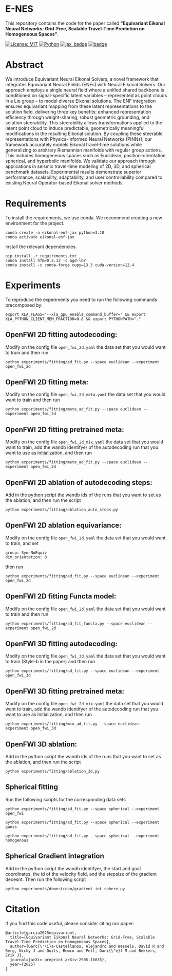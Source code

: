 # E-NES
This repository contains the code for the paper called **"Equivariant Eikonal Neural Networks: Grid-Free, Scalable Travel-Time Prediction on Homogeneous Spaces"**.

[![License: MIT](https://img.shields.io/badge/License-MIT-purple)](https://opensource.org/licenses/MIT)
[![Python](https://img.shields.io/badge/python-3.10+-blue.svg)](https://www.python.org/downloads/release/python-3100/)
[![jax_badge][jax_badge_link]](https://github.com/google/jax)
[![badge](https://img.shields.io/badge/ArXiv-2406.06660-b31b1b?logo=arxiv&logoColor=b31b1b)](https://arxiv.org/abs/2505.16035)

[jax_badge_link]: https://img.shields.io/badge/JAX-Accelerated-9cf.svg?style=flat-square&logo=data:image/png;base64,iVBORw0KGgoAAAANSUhEUgAAAC0AAAAaCAYAAAAjZdWPAAAIx0lEQVR42rWWBVQbWxOAkefur%2B7u3les7u7F3ZIQ3N2tbng8aXFC0uAuKf2hmlJ3AapIgobMv7t0w%2Ba50JzzJdlhlvNldubeq%2FY%2BXrTS1z%2B6sttrKfQOOY4ns13ecFImb47pVvIkukNe4y3Junr1kSZ%2Bb3Na248tx7rKiHlPo6Ryse%2F11NKQuk%2FV3tfL52yHtXm8TGYS1wk4J093wrPQPngRJH9HH1x2fAjMhcIeIaXKQCmd2Gn7IqSvG83BueT0CMkTyESUqm3vRRggTdOBIb1HFDaNl8Gdg91AFGkO7QXe8gJInpoDjEXC9gbhtWH3rjZ%2F9yK6t42Y9zyiC1iLhZA8JQe4eqKXklrJF0MqfPv2bc2wzPZjpnEyMEVlEZCKQzYCJhE8QEtIL1RaXEVFEGmEaTn96VuLDzWflLFbgvqUec3BPVBmeBnNwUiakq1I31UcPaTSR8%2B1LnditsscaB2A48K6D9SoZDD2O6bELvA0JGhl4zIYZzcWtD%2BMfdvdHNsDOHciXwBPN18lj7sy79qQCTNK3nxBZXakqbZFO2jHskA7zBs%2BJhmDmr0RhoadIZjYxKIVHpCZngPMZUKoQKrfEoz1PfZZdKAe2CvP4XnYE8k2LLMdMumwrLaNlomyVqK0UdwN%2BD7AAz73dYBpPg6gPiCN8TXFHCI2s7AWYesJgTabD%2FS5uXDTuwVaAvvghncTdk1DYGkL0daAs%2BsLiutLrn0%2BRMNXpunC7mgkCpshfbw4OhrUvMkYo%2F0c4XtHS1waY4mlG6To8oG1TKjs78xV5fAkSgqcZSL0GoszfxEAW0fUludRNWlIhGsljzVjctr8rJOkCpskKaDYIlgkVoCmF0kp%2FbW%2FU%2F%2B8QNdXPztbAc4kFxIEmNGwKuI9y5gnBMH%2BakiZxlfGaLP48kyj4qPFkeIPh0Q6lt861zZF%2BgBpDcAxT3gEOjGxMDLQRSn9XaDzPWdOstkEN7uez6jmgLOYilR7NkFwLh%2B4G0SQMnMwRp8jaCrwEs8eEmFW2VsNd07HQdP4TgWxNTYcFcKHPhRYFOWLfJJBE5FefTQsWiKRaOw6FBr6ob1RP3EoqdbHsWFDwAYvaVI28DaK8AHs51tU%2BA3Z8CUXvZ1jnSR7SRS2SnwKw4O8B1rCjwrjgt1gSrjXnWhBxjD0Hidm4vfj3e3riUP5PcUCYlZxsYFDK41XnLlUANwVeeILFde%2BGKLhk3zgyZNeQjcSHPMEKSyPPQKfIcKfIqCf8yN95MGZZ1bj98WJ%2BOorQzxsPqcYdX9orw8420jBQNfJVVmTOStEUqFz5dq%2F2tHUY3LbjMh0qYxCwCGxRep8%2FK4ZnldzuUkjJLPDhkzrUFBoHYBjk3odtNMYoJVGx9BG2JTNVehksmRaGUwMbYQITk3Xw9gOxbNoGaA8RWjwuQdsXdGvpdty7Su2%2Fqn0qbzWsXYp0nqVpet0O6zzugva1MZHUdwHk9G8aH7raHua9AIxzzjxDaw4w4cpvEQlM84kwdI0hkpsPpcOtUeaVM8hQT2Qtb4ckUbaYw4fXzGAqSVEd8CGpqamj%2F9Q2pPX7miW0NlHlDE81AxLSI2wyK6xf6vfrcgEwb0PAtPaHM1%2BNXzGXAlMRcUIrMpiE6%2Bxv0cyxSrC6FmjzvkWJE3OxpY%2BzmpsANFBxK6RuIJvXe7bUHNd4zfCwvPPh9unSO%2BbIL2JY53QDqvdbsEi2%2BuwEEHPsfFRdOqjHcjTaCLmWdBewtKzHEwKZynSGgtTaSqx7dwMeBLRhR1LETDhu76vgTFfMLi8zc8F7hoRPpAYjAWCp0Jy5dzfSEfltGU6M9oVCIATnPoGKImDUJNfK0JS37QTc9yY7eDKzIX5wR4wN8RTya4jETAvZDCmFeEPwhNXoOlQt5JnRzqhxLZBpY%2BT5mZD3M4MfLnDW6U%2Fy6jkaDXtysDm8vjxY%2FXYnLebkelXaQtSSge2IhBj9kjMLF41duDUNRiDLHEzfaigsoxRzWG6B0kZ2%2BoRA3dD2lRa44ZrM%2FBW5ANziVApGLaKCYucXOCEdhoew5Y%2Btu65VwJqxUC1j4lav6UwpIJfnRswQUIMawPSr2LGp6WwLDYJ2TwoMNbf6Tdni%2FEuNvAdEvuUZAwFERLVXg7pg9xt1djZgqV7DmuHFGQI9Sje2A9dR%2FFDd0osztIRYnln1hdW1dff%2B1gtNLN1u0ViZy9BBlu%2BzBNUK%2BrIaP9Nla2TG%2BETHwq2kXzmS4XxXmSVan9KMYUprrbgFJqCndyIw9fgdh8dMvzIiW0sngbxoGlniN6LffruTEIGE9khBw5T2FDmWlTYqrnEPa7aF%2FYYcPYiUE48Ul5jhP82tj%2FiESyJilCeLdQRpod6No3xJNNHeZBpOBsiAzm5rg2dBZYSyH9Hob0EOFqqh3vWOuHbFR5eXcORp4OzwTUA4rUzVfJ4q%2FIa1GzCrzjOMxQr5uqLAWUOwgaHOphrgF0r2epYh%2FytdjBmUAurfM6CxruT3Ee%2BDv2%2FHAwK4RUIPskqK%2Fw4%2FR1F1bWfHjbNiXcYl6RwGJcMOMdXZaEVxCutSN1SGLMx3JfzCdlU8THZFFC%2BJJuB2964wSGdmq3I2FEcpWYVfHm4jmXd%2BRn7agFn9oFaWGYhBmJs5v5a0LZUjc3Sr4Ep%2FmFYlX8OdLlFYidM%2B731v7Ly4lfu85l3SSMTAcd5Bg2Sl%2FIHBm3RuacVx%2BrHpFcWjxztavOcOBcTnUhwekkGlsfWEt2%2FkHflB7WqKomGvs9F62l7a%2BRKQQQtRBD9VIlZiLEfRBRfQEmDb32cFQcSjznUP3um%2FkcbV%2BjmNEvqhOQuonjoQh7QF%2BbK811rduN5G6ICLD%2BnmPbi0ur2hrDLKhQYiwRdQrvKjcp%2F%2BL%2BnTz%2Fa4FgvmakvluPMMxbL15Dq5MTYAhOxXM%2FmvEpsoWmtfP9RxnkAIAr%2F5pVxqPxH93msKodRSXIct2l0OU0%2FL4eY506L%2B3GyJ6UMEZfjjCDbysNcWWmFweJP0Jz%2FA0g2gk80pGkYAAAAAElFTkSuQmCC



# Abstract

We introduce Equivariant Neural Eikonal Solvers, a novel framework that integrates Equivariant Neural Fields (ENFs) with Neural Eikonal Solvers. Our approach employs a single neural field where a unified shared backbone is conditioned on signal-specific latent variables – represented as point clouds in a Lie group – to model diverse Eikonal solutions. The ENF integration ensures equivariant mapping from these latent representations to the solution field, delivering three key benefits: enhanced representation efficiency through weight-sharing, robust geometric grounding, and solution steerability. This steerability allows transformations applied to the latent point cloud to induce predictable, geometrically meaningful modifications in the resulting Eikonal solution. By coupling these steerable representations with Physics-Informed Neural Networks (PINNs), our framework accurately models Eikonal travel-time solutions while generalizing to arbitrary Riemannian manifolds with regular group actions. This includes homogeneous spaces such as Euclidean, position–orientation, spherical, and hyperbolic manifolds. We validate our approach through applications in seismic travel-time modeling of 2D, 3D, and spherical benchmark datasets. Experimental results demonstrate superior performance, scalability, adaptability, and user controllability compared to existing Neural Operator-based Eikonal solver methods.

# Requirements

To install the requirements, we use conda. We recommend creating a new environment for the project.
```
conda create -n eikonal-enf-jax python=3.10
conda activate eikonal-enf-jax
```

Install the relevant dependencies.
```
pip install -r requirements.txt
conda install hfm=0.2.13 -c agd-lbr
conda install -c conda-forge cupy=13.3 cuda-version=12.4
```

# Experiments
To reproduce the experiments you need to run the following commands precomposed by:
```
export XLA_FLAGS="--xla_gpu_enable_command_buffer=" && export XLA_PYTHON_CLIENT_MEM_FRACTION=0.8 && export PYTHONPATH="."
```

## OpenFWI 2D fitting autodecoding:
Modify on the config file ```open_fwi_2d.yaml``` the data set that you would want to train and then run
```
python experiments/fitting/ad_fit.py --space euclidean --experiment open_fwi_2d
```

## OpenFWI 2D fitting meta:
Modify on the config file ```open_fwi_2d_meta.yaml``` the data set that you would want to train and then run
```
python experiments/fitting/meta_ad_fit.py --space euclidean --experiment open_fwi_2d
```

## OpenFWI 2D fitting pretrained meta:
Modify on the config file ```open_fwi_2d_mix.yaml``` the data set that you would want to train, add the wandb identifyer of the autodecoding run that you want to use as initialization, and then run
```
python experiments/fitting/meta_ad_fit.py --space euclidean --experiment open_fwi_2d
```

## OpenFWI 2D ablation of autodecoding steps:
Add in the python script the wandb ids of the runs that you want to set as the ablation, and then run the script
```
python experiments/fitting/ablation_auto_steps.py
```

## OpenFWI 2D ablation equivariance:
Modify on the config file ```open_fwi_2d.yaml``` the data set that you would want to train, and set
```
group: Sym-NoEquiv
dim_orientation: 0
```
then run 
```
python experiments/fitting/ad_fit.py --space euclidean --experiment open_fwi_2d
```

## OpenFWI 2D fitting Functa model:
Modify on the config file ```open_fwi_2d.yaml``` the data set that you would want to train and then run
```
python experiments/fitting/ad_fit_functa.py --space euclidean --experiment open_fwi_2d
```

## OpenFWI 3D fitting autodecoding:
Modify on the config file ```open_fwi_3d.yaml``` the data set that you would want to train (Style-b in the paper) and then run
```
python experiments/fitting/ad_fit.py --space euclidean --experiment open_fwi_3d
```

## OpenFWI 3D fitting pretrained meta:
Modify on the config file ```open_fwi_2d_mix.yaml``` the data set that you would want to train, add the wandb identifyer of the autodecoding run that you want to use as initialization, and then run
```
python experiments/fitting/mix_ad_fit.py --space euclidean --experiment open_fwi_3d
```

## OpenFWI 3D ablation:
Add in the python script the wandb ids of the runs that you want to set as the ablation, and then run the script
```
python experiments/fitting/ablation_3d.py
```

## Spherical fitting
Run the following scripts for the corresponding data sets

```
python experiments/fitting/ad_fit.py --space spherical --experiment open_fwi
```

```
python experiments/fitting/ad_fit.py --space spherical --experiment gauss
```

```
python experiments/fitting/ad_fit.py --space spherical --experiment homogenous
```

## Spherical Gradient integration

Add in the python script the wandb identifyer, the start and goal coordinates, the id of the velocity field, and the stepsize of the gradient decesnt. Then run the following script
```
python experiments/downstream/gradient_int_sphere.py
```


# Citation

If you find this code useful, please consider citing our paper:
```
@article{garcia2025equivariant,
  title={Equivariant Eikonal Neural Networks: Grid-Free, Scalable Travel-Time Prediction on Homogeneous Spaces},
  author={Garc{\'\i}a-Castellanos, Alejandro and Wessels, David R and Berg, Nicky J and Duits, Remco and Pelt, Dani{\"e}l M and Bekkers, Erik J},
  journal={arXiv preprint arXiv:2505.16035},
  year={2025}
}
```

